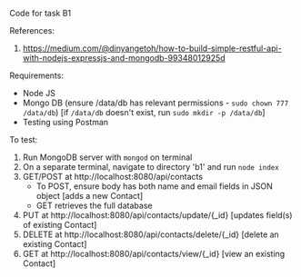 Code for task B1

References:
1) https://medium.com/@dinyangetoh/how-to-build-simple-restful-api-with-nodejs-expressjs-and-mongodb-99348012925d

Requirements:
- Node JS
- Mongo DB (ensure /data/db has relevant permissions - `sudo chown 777 /data/db`) [if `/data/db` doesn't exist, run `sudo mkdir -p /data/db`]
- Testing using Postman

To test:
1) Run MongoDB server with `mongod` on terminal
2) On a separate terminal, navigate to directory 'b1' and run `node index`
3) GET/POST at http://localhost:8080/api/contacts
      - To POST, ensure body has both name and email fields in JSON object [adds a new Contact]
      - GET retrieves the full database
4) PUT at http://localhost:8080/api/contacts/update/{_id} [updates field(s) of existing Contact]
5) DELETE at http://localhost:8080/api/contacts/delete/{_id} [delete an existing Contact]
6) GET at http://localhost:8080/api/contacts/view/{_id} [view an existing Contact]

